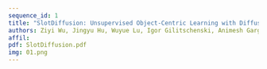 ```yaml
---
sequence_id: 1
title: "SlotDiffusion: Unsupervised Object-Centric Learning with Diffusion Models"
authors: Ziyi Wu, Jingyu Hu, Wuyue Lu, Igor Gilitschenski, Animesh Garg
affil: 
pdf: SlotDiffusion.pdf
img: 01.png
---
```

